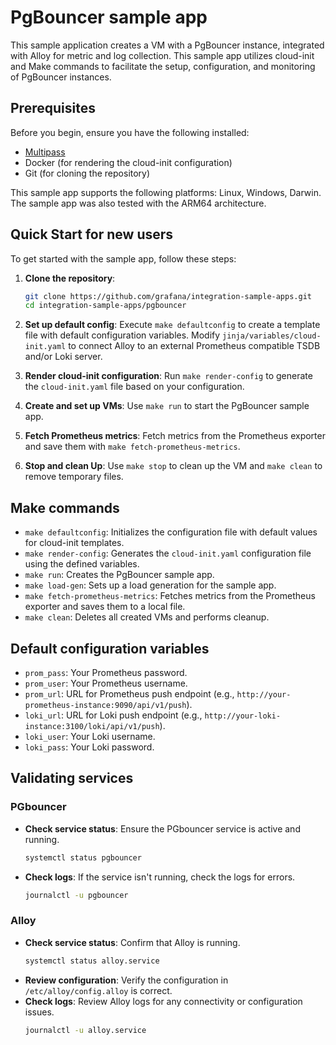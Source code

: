 # PgBouncer sample app

This sample application creates a VM with a PgBouncer instance, integrated with Alloy for metric and log collection. This sample app utilizes cloud-init and Make commands to facilitate the setup, configuration, and monitoring of PgBouncer instances.

## Prerequisites

Before you begin, ensure you have the following installed:

- [Multipass](https://multipass.run/)
- Docker (for rendering the cloud-init configuration)
- Git (for cloning the repository)

This sample app supports the following platforms: Linux, Windows, Darwin. The sample app was also tested with the ARM64 architecture.

## Quick Start for new users

To get started with the sample app, follow these steps:

1. **Clone the repository**: 
   ```sh
   git clone https://github.com/grafana/integration-sample-apps.git
   cd integration-sample-apps/pgbouncer
   ```

2. **Set up default config**: 
   Execute `make defaultconfig` to create a template file with default configuration variables. Modify `jinja/variables/cloud-init.yaml` to connect Alloy to an external Prometheus compatible TSDB and/or Loki server.

3. **Render cloud-init configuration**: 
   Run `make render-config` to generate the `cloud-init.yaml` file based on your configuration.

4. **Create and set up VMs**: 
   Use `make run` to start the PgBouncer sample app.

5. **Fetch Prometheus metrics**: 
   Fetch metrics from the Prometheus exporter and save them with `make fetch-prometheus-metrics`.

6. **Stop and clean Up**: 
   Use `make stop` to clean up the VM and `make clean` to remove temporary files.

## Make commands

- `make defaultconfig`: Initializes the configuration file with default values for cloud-init templates.
- `make render-config`: Generates the `cloud-init.yaml` configuration file using the defined variables.
- `make run`: Creates the PgBouncer sample app.
- `make load-gen`: Sets up a load generation for the sample app.
- `make fetch-prometheus-metrics`: Fetches metrics from the Prometheus exporter and saves them to a local file.
- `make clean`: Deletes all created VMs and performs cleanup.

## Default configuration variables

- `prom_pass`: Your Prometheus password.
- `prom_user`: Your Prometheus username.
- `prom_url`: URL for Prometheus push endpoint (e.g., `http://your-prometheus-instance:9090/api/v1/push`).
- `loki_url`: URL for Loki push endpoint (e.g., `http://your-loki-instance:3100/loki/api/v1/push`).
- `loki_user`: Your Loki username.
- `loki_pass`: Your Loki password.

## Validating services

### PGbouncer
- **Check service status**: Ensure the PGbouncer service is active and running.
  ```bash
  systemctl status pgbouncer
  ```
- **Check logs**: If the service isn't running, check the logs for errors.
  ```bash
  journalctl -u pgbouncer
  ```

### Alloy
- **Check service status**: Confirm that Alloy is running.
  ```bash
  systemctl status alloy.service
  ```
- **Review configuration**: Verify the configuration in `/etc/alloy/config.alloy` is correct.
- **Check logs**: Review Alloy logs for any connectivity or configuration issues.
  ```bash
  journalctl -u alloy.service
  ```
